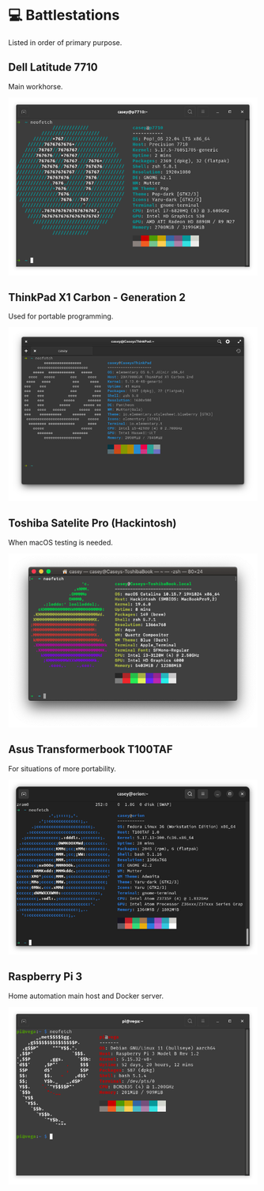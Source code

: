 # 💻 Battlestations

Listed in order of primary purpose.

## Dell Latitude 7710

Main workhorse.

![Dell 7710 Specs via Neofetch](img/neofetch-7710.png)


## ThinkPad X1 Carbon - Generation 2

Used for portable programming.

![ThinkPad specs via Neofetch](img/neofetch-thinkpadx1c2.png)

## Toshiba Satelite Pro (Hackintosh)

When macOS testing is needed.

![Satelite Pro Hackintosh via Neofetch](/img/neofetch-hackintosh.png)

## Asus Transformerbook T100TAF

For situations of more portability.

![TAF specs via Neofetch](/img/neofetch-ataf100.png)

## Raspberry Pi 3

Home automation main host and Docker server.

![Raspberry Pi 3 via Neofetch](/img/neofetch-rpi3.png)
